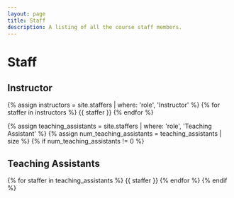 ```yaml
---
layout: page
title: Staff
description: A listing of all the course staff members.
---
```


# Staff

<!--
Staff information is stored in the `_staffers` directory and rendered according
to the layout file, `_layouts/staffer.html`.
-->

## Instructor

{% assign instructors = site.staffers | where: 'role', 'Instructor' %}
{% for staffer in instructors %}
{{ staffer }}
{% endfor %}

{% assign teaching_assistants = site.staffers | where: 'role', 'Teaching Assistant' %}
{% assign num_teaching_assistants = teaching_assistants | size %}
{% if num_teaching_assistants != 0 %}
## Teaching Assistants

{% for staffer in teaching_assistants %}
{{ staffer }}
{% endfor %}
{% endif %}

